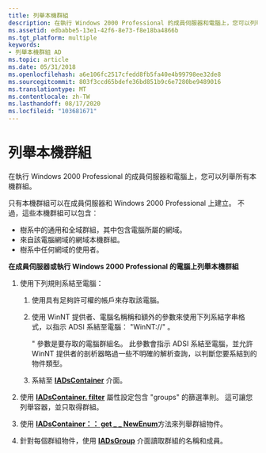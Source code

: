 ```yaml
---
title: 列舉本機群組
description: 在執行 Windows 2000 Professional 的成員伺服器和電腦上，您可以列舉所有本機群組。
ms.assetid: edbabbe5-13e1-42f6-8e73-f8e18ba4866b
ms.tgt_platform: multiple
keywords:
- 列舉本機群組 AD
ms.topic: article
ms.date: 05/31/2018
ms.openlocfilehash: a6e106fc2517cfedd8fb5fa40e4b99798ee32de8
ms.sourcegitcommit: 803f3ccd65bdefe36bd851b9c6e7280be9489016
ms.translationtype: MT
ms.contentlocale: zh-TW
ms.lasthandoff: 08/17/2020
ms.locfileid: "103681671"
---
```

# <a name="enumerating-local-groups"></a>列舉本機群組

在執行 Windows 2000 Professional 的成員伺服器和電腦上，您可以列舉所有本機群組。

只有本機群組可以在成員伺服器和 Windows 2000 Professional 上建立。 不過，這些本機群組可以包含：

-   樹系中的通用和全域群組，其中包含電腦所屬的網域。
-   來自該電腦網域的網域本機群組。
-   樹系中任何網域的使用者。

**在成員伺服器或執行 Windows 2000 Professional 的電腦上列舉本機群組**

1.  使用下列規則系結至電腦：
    1.  使用具有足夠許可權的帳戶來存取該電腦。
    2.  使用 WinNT 提供者、電腦名稱稱和額外的參數來使用下列系結字串格式，以指示 ADSI 系結至電腦： "WinNT://" <computer name> <computer> 。

        " <computer name> 參數是要存取的電腦群組名。 此參數會指示 ADSI 系結至電腦，並允許 WinNT 提供者的剖析器略過一些不明確的解析查詢，以判斷您要系結到的物件類型。

    3.  系結至 [**IADsContainer**](/windows/desktop/api/iads/nn-iads-iadscontainer) 介面。

2.  使用 [**IADsContainer. filter**](/windows/desktop/api/iads/nn-iads-iadscontainer) 屬性設定包含 "groups" 的篩選準則。 這可讓您列舉容器，並只取得群組。
3.  使用 [**IADsContainer：： get \_ \_ NewEnum**](/windows/desktop/api/iads/nf-iads-iadscontainer-get__newenum)方法來列舉群組物件。
4.  針對每個群組物件，使用 [**IADsGroup**](/windows/desktop/api/iads/nn-iads-iadsgroup) 介面讀取群組的名稱和成員。

 

 